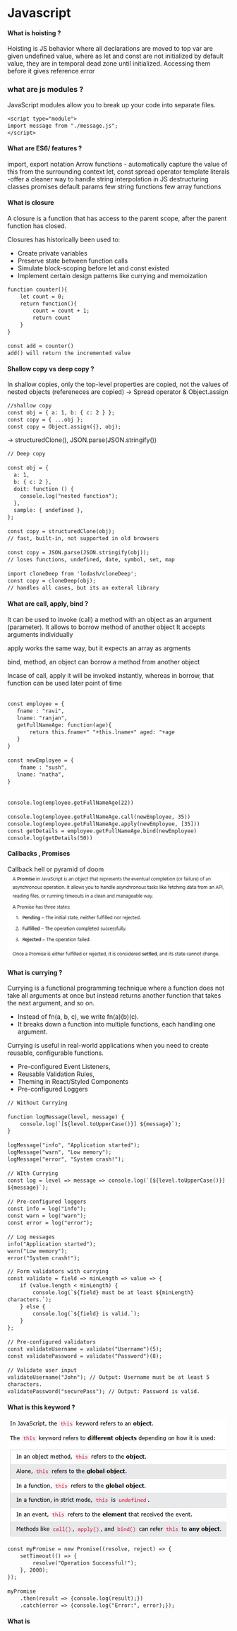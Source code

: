 # Javascript

#### What is hoisting ?
Hoisting is JS behavior where all declarations are moved to top
var are given undefined value, where as let and const are not initialized by default value, they are in temporal dead zone until initialized. Accessing them before it gives reference error


### what are js modules ?
JavaScript modules allow you to break up your code into separate files.
```
<script type="module">
import message from "./message.js";
</script>
```

#### What are ES6/ features ?

import, export notation
Arrow functions - automatically capture the value of this from the surrounding context
let, const
spread operator
template literals -offer a cleaner way to handle string interpolation in JS
destructuring
classes
promises
default params
few string functions
few array functions

#### What is closure
A closure is a function that has access to the parent scope, after the parent function has closed.

Closures has historically been used to:
- Create private variables
- Preserve state between function calls
- Simulate block-scoping before let and const existed
- Implement certain design patterns like currying and memoization

```
function counter(){
    let count = 0;
    return function(){
        count = count + 1;
        return count
    }
}

const add = counter()
add() will return the incremented value
```


#### Shallow copy vs deep copy ?

In shallow copies, only the top-level properties are copied, not the values of nested objects (refereneces are copied)
-> Spread operator & Object.assign

```
//shallow copy
const obj = { a: 1, b: { c: 2 } };
const copy = { ...obj };
const copy = Object.assign({}, obj);
```

-> structuredClone(), JSON.parse(JSON.stringify())

``` 
// Deep copy

const obj = {
  a: 1,
  b: { c: 2 },
  doit: function () {
    console.log("nested function");
  },
  sample: { undefined },
};

const copy = structuredClone(obj);
// fast, built-in, not supported in old browsers

const copy = JSON.parse(JSON.stringify(obj));
// loses functions, undefined, date, symbol, set, map

import cloneDeep from 'lodash/cloneDeep';
const copy = cloneDeep(obj);
// handles all cases, but its an exteral library
```

#### What are call, apply, bind ?
It can be used to invoke (call) a method with an object as an argument (parameter). It allows to borrow method of another object
It accepts arguments individually

apply works the same way, but it expects an array as argments

bind, method, an object can borrow a method from another object

Incase of call, apply it will be invoked instantly, whereas
in borrow, that function can be used later point of time

```

const employee = {
   fname : "ravi",
   lname: "ranjan",
   getFullNameAge: function(age){
       return this.fname+" "+this.lname+" aged: "+age
   }
}

const newEmployee = {
    fname : "sush",
   lname: "natha",
}


console.log(employee.getFullNameAge(22))

console.log(employee.getFullNameAge.call(newEmployee, 35))
console.log(employee.getFullNameAge.apply(newEmployee, [35]))
const getDetails = employee.getFullNameAge.bind(newEmployee)
console.log(getDetails(50))
```
#### Callbacks , Promises


Callback hell or pyramid of doom
![alt text](image-1.png)


#### What is currying ?
Currying is a functional programming technique where a function does not take all arguments at once but instead returns another function that takes the next argument, and so on.
- Instead of fn(a, b, c), we write fn(a)(b)(c).
- It breaks down a function into multiple functions, each handling one argument.


Currying is useful in real-world applications when you need to create reusable, configurable functions.
 - Pre-configured Event Listeners, 
 - Reusable Validation Rules, 
 - Theming in React/Styled Components
 - Pre-configured Loggers
 
```
// Without Currying

function logMessage(level, message) {
    console.log(`[${level.toUpperCase()}] ${message}`);
}

logMessage("info", "Application started");
logMessage("warn", "Low memory");
logMessage("error", "System crash!");

// WIth Currying
const log = level => message => console.log(`[${level.toUpperCase()}] ${message}`);

// Pre-configured loggers
const info = log("info");
const warn = log("warn");
const error = log("error");

// Log messages
info("Application started");
warn("Low memory");
error("System crash!");

```

```
// Form validators with currying
const validate = field => minLength => value => {
    if (value.length < minLength) {
        console.log(`${field} must be at least ${minLength} characters.`);
    } else {
        console.log(`${field} is valid.`);
    }
};

// Pre-configured validators
const validateUsername = validate("Username")(5);
const validatePassword = validate("Password")(8);

// Validate user input
validateUsername("John"); // Output: Username must be at least 5 characters.
validatePassword("securePass"); // Output: Password is valid.
```

#### What is this keyword ?
![alt text](image.png)
```
const myPromise = new Promise((resolve, reject) => {
    setTimeout(() => {
        resolve("Operation Successful!");
    }, 2000);
});

myPromise
    .then(result => {console.log(result);})
    .catch(error => {console.log("Error:", error);});
```



#### What is 
